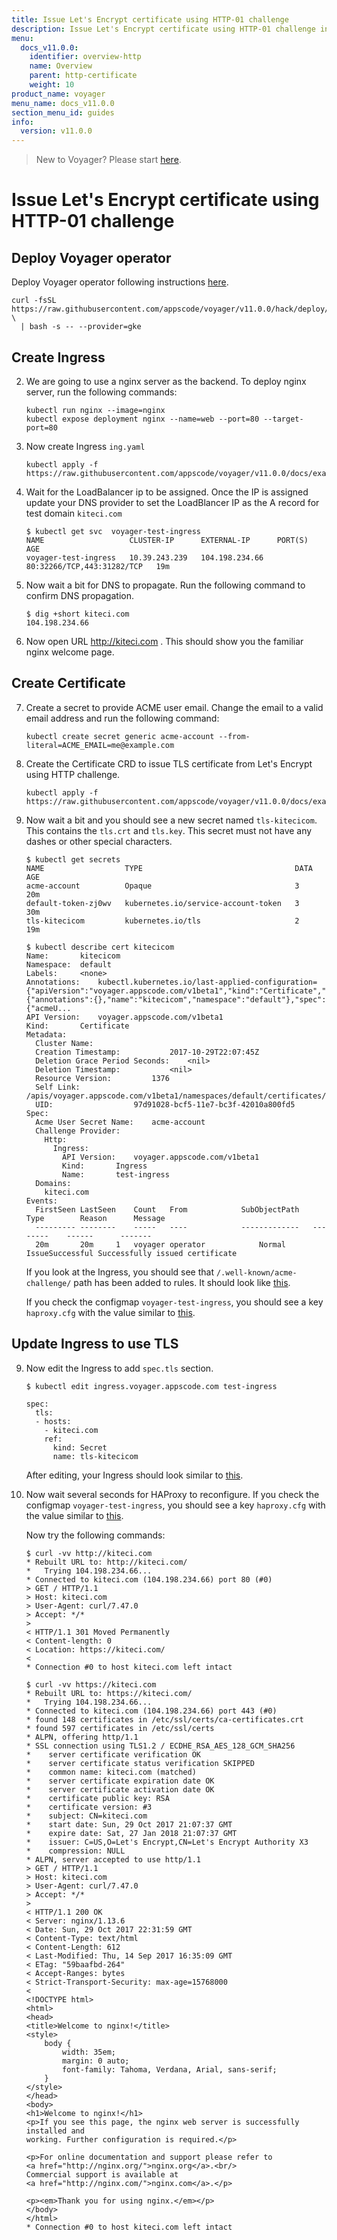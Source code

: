```yaml
---
title: Issue Let's Encrypt certificate using HTTP-01 challenge
description: Issue Let's Encrypt certificate using HTTP-01 challenge in Kubernetes
menu:
  docs_v11.0.0:
    identifier: overview-http
    name: Overview
    parent: http-certificate
    weight: 10
product_name: voyager
menu_name: docs_v11.0.0
section_menu_id: guides
info:
  version: v11.0.0
---
```


> New to Voyager? Please start [here](/docs/v11.0.0/concepts/overview).

# Issue Let's Encrypt certificate using HTTP-01 challenge

## Deploy Voyager operator

Deploy Voyager operator following instructions [here](/docs/v11.0.0/setup/install).

```console
curl -fsSL https://raw.githubusercontent.com/appscode/voyager/v11.0.0/hack/deploy/voyager.sh \
  | bash -s -- --provider=gke
```

## Create Ingress

2. We are going to use a nginx server as the backend. To deploy nginx server, run the following commands:

    ```console
    kubectl run nginx --image=nginx
    kubectl expose deployment nginx --name=web --port=80 --target-port=80
    ```

3. Now create Ingress `ing.yaml`

    ```console
    kubectl apply -f https://raw.githubusercontent.com/appscode/voyager/v11.0.0/docs/examples/certificate/http/ing.yaml
    ```

4. Wait for the LoadBalancer ip to be assigned. Once the IP is assigned update your DNS provider to set the LoadBlancer IP as the A record for test domain `kiteci.com`

    ```console
    $ kubectl get svc  voyager-test-ingress
    NAME                   CLUSTER-IP      EXTERNAL-IP      PORT(S)                      AGE
    voyager-test-ingress   10.39.243.239   104.198.234.66   80:32266/TCP,443:31282/TCP   19m
    ```

5. Now wait a bit for DNS to propagate. Run the following command to confirm DNS propagation.

    ```console
    $ dig +short kiteci.com
    104.198.234.66
    ```

6. Now open URL http://kiteci.com . This should show you the familiar nginx welcome page.

## Create Certificate

7. Create a secret to provide ACME user email. Change the email to a valid email address and run the following command:

    ```console
    kubectl create secret generic acme-account --from-literal=ACME_EMAIL=me@example.com
    ```

8. Create the Certificate CRD to issue TLS certificate from Let's Encrypt using HTTP challenge.

    ```console
    kubectl apply -f https://raw.githubusercontent.com/appscode/voyager/v11.0.0/docs/examples/certificate/http/crt.yaml
    ```

8. Now wait a bit and you should see a new secret named `tls-kitecicom`. This contains the `tls.crt` and `tls.key`.
This secret must not have any dashes or other special characters.

    ```console
    $ kubectl get secrets
    NAME                  TYPE                                  DATA      AGE
    acme-account          Opaque                                3         20m
    default-token-zj0wv   kubernetes.io/service-account-token   3         30m
    tls-kitecicom         kubernetes.io/tls                     2         19m
    ```
    
    ```console
    $ kubectl describe cert kitecicom
    Name:		kitecicom
    Namespace:	default
    Labels:		<none>
    Annotations:	kubectl.kubernetes.io/last-applied-configuration={"apiVersion":"voyager.appscode.com/v1beta1","kind":"Certificate","metadata":{"annotations":{},"name":"kitecicom","namespace":"default"},"spec":{"acmeU...
    API Version:	voyager.appscode.com/v1beta1
    Kind:		Certificate
    Metadata:
      Cluster Name:
      Creation Timestamp:			2017-10-29T22:07:45Z
      Deletion Grace Period Seconds:	<nil>
      Deletion Timestamp:			<nil>
      Resource Version:			1376
      Self Link:				/apis/voyager.appscode.com/v1beta1/namespaces/default/certificates/kitecicom
      UID:					97d91028-bcf5-11e7-bc3f-42010a800fd5
    Spec:
      Acme User Secret Name:	acme-account
      Challenge Provider:
        Http:
          Ingress:
            API Version:	voyager.appscode.com/v1beta1
            Kind:		Ingress
            Name:		test-ingress
      Domains:
        kiteci.com
    Events:
      FirstSeen	LastSeen	Count	From			SubObjectPath	Type		Reason		Message
      ---------	--------	-----	----			-------------	--------	------		-------
      20m		20m		1	voyager operator			Normal		IssueSuccessful	Successfully issued certificate
    ```

    If you look at the Ingress, you should see that `/.well-known/acme-challenge/` path has been added to rules. It should look like [this](/docs/v11.0.0/examples/certificate/http/ing-with-acme-path.yaml).
    
    If you check the configmap `voyager-test-ingress`, you should see a key `haproxy.cfg` with the value similar to [this](/docs/v11.0.0/examples/certificate/http/haproxy-with-acme.cfg).

## Update Ingress to use TLS

9. Now edit the Ingress to add `spec.tls` section.

    ```console
    $ kubectl edit ingress.voyager.appscode.com test-ingress
    
    spec:
      tls:
      - hosts:
        - kiteci.com
        ref:
          kind: Secret
          name: tls-kitecicom
    ```
    
    After editing, your Ingress should look similar to [this](/docs/v11.0.0/examples/certificate/http/ing-tls-acme.yaml).

10. Now wait several seconds for HAProxy to reconfigure. If you check the configmap `voyager-test-ingress`, you should see a key `haproxy.cfg` with the value similar to [this](/docs/v11.0.0/examples/certificate/http/haproxy-ssl.cfg).

    Now try the following commands:
    
    ```console
    $ curl -vv http://kiteci.com
    * Rebuilt URL to: http://kiteci.com/
    *   Trying 104.198.234.66...
    * Connected to kiteci.com (104.198.234.66) port 80 (#0)
    > GET / HTTP/1.1
    > Host: kiteci.com
    > User-Agent: curl/7.47.0
    > Accept: */*
    >
    < HTTP/1.1 301 Moved Permanently
    < Content-length: 0
    < Location: https://kiteci.com/
    <
    * Connection #0 to host kiteci.com left intact
    ```
    
    ```console
    $ curl -vv https://kiteci.com
    * Rebuilt URL to: https://kiteci.com/
    *   Trying 104.198.234.66...
    * Connected to kiteci.com (104.198.234.66) port 443 (#0)
    * found 148 certificates in /etc/ssl/certs/ca-certificates.crt
    * found 597 certificates in /etc/ssl/certs
    * ALPN, offering http/1.1
    * SSL connection using TLS1.2 / ECDHE_RSA_AES_128_GCM_SHA256
    * 	 server certificate verification OK
    * 	 server certificate status verification SKIPPED
    * 	 common name: kiteci.com (matched)
    * 	 server certificate expiration date OK
    * 	 server certificate activation date OK
    * 	 certificate public key: RSA
    * 	 certificate version: #3
    * 	 subject: CN=kiteci.com
    * 	 start date: Sun, 29 Oct 2017 21:07:37 GMT
    * 	 expire date: Sat, 27 Jan 2018 21:07:37 GMT
    * 	 issuer: C=US,O=Let's Encrypt,CN=Let's Encrypt Authority X3
    * 	 compression: NULL
    * ALPN, server accepted to use http/1.1
    > GET / HTTP/1.1
    > Host: kiteci.com
    > User-Agent: curl/7.47.0
    > Accept: */*
    >
    < HTTP/1.1 200 OK
    < Server: nginx/1.13.6
    < Date: Sun, 29 Oct 2017 22:31:59 GMT
    < Content-Type: text/html
    < Content-Length: 612
    < Last-Modified: Thu, 14 Sep 2017 16:35:09 GMT
    < ETag: "59baafbd-264"
    < Accept-Ranges: bytes
    < Strict-Transport-Security: max-age=15768000
    <
    <!DOCTYPE html>
    <html>
    <head>
    <title>Welcome to nginx!</title>
    <style>
        body {
            width: 35em;
            margin: 0 auto;
            font-family: Tahoma, Verdana, Arial, sans-serif;
        }
    </style>
    </head>
    <body>
    <h1>Welcome to nginx!</h1>
    <p>If you see this page, the nginx web server is successfully installed and
    working. Further configuration is required.</p>
    
    <p>For online documentation and support please refer to
    <a href="http://nginx.org/">nginx.org</a>.<br/>
    Commercial support is available at
    <a href="http://nginx.com/">nginx.com</a>.</p>
    
    <p><em>Thank you for using nginx.</em></p>
    </body>
    </html>
    * Connection #0 to host kiteci.com left intact
    ```

